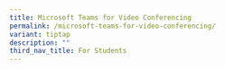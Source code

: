 ```yaml
---
title: Microsoft Teams for Video Conferencing
permalink: /microsoft-teams-for-video-conferencing/
variant: tiptap
description: ""
third_nav_title: For Students
---
```

